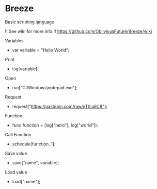 # Breeze
Basic scripting language

!! See wiki for more info !!
https://github.com/ObliviousFuture/Breeze/wiki


Variables

-  var variable = "Hello World";

Print

-  log[variable];

Open

-  run["C:\Windows\notepad.exe"];

Request

-  request["https://pastebin.com/raw/eT0iu9C8"];

Function

-  func function = (log["hello"], log["world"]);

Call Function

-  schedule[function, 1];

Save value

-  save["name", variable];

Load value

-  load["name"];
